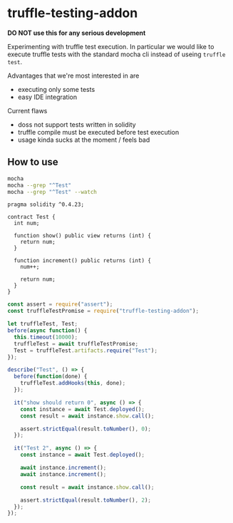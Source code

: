 # truffle-testing-addon

**DO NOT use this for any serious development**

Experimenting with truffle test execution. In particular we would
like to execute truffle tests with the standard mocha cli instead of
useing `truffle test`.

Advantages that we're most interested in are

  - executing only some tests
  - easy IDE integration
  
Current flaws

  - doss not support tests written in solidity 
  - truffle compile must be executed before test execution
  - usage kinda sucks at the moment / feels bad

## How to use

```bash
mocha
mocha --grep "^Test"
mocha --grep "^Test" --watch
```

```solidity
pragma solidity ^0.4.23;

contract Test {
  int num;

  function show() public view returns (int) {
    return num;
  }

  function increment() public returns (int) {
    num++;

    return num;
  }
}
```

```js
const assert = require("assert");
const truffleTestPromise = require("truffle-testing-addon");

let truffleTest, Test;
before(async function() {
  this.timeout(10000);
  truffleTest = await truffleTestPromise;
  Test = truffleTest.artifacts.require("Test");
});

describe("Test", () => {
  before(function(done) {
    truffleTest.addHooks(this, done);
  });

  it("show should return 0", async () => {
    const instance = await Test.deployed();
    const result = await instance.show.call();

    assert.strictEqual(result.toNumber(), 0);
  });

  it("Test 2", async () => {
    const instance = await Test.deployed();

    await instance.increment();
    await instance.increment();

    const result = await instance.show.call();

    assert.strictEqual(result.toNumber(), 2);
  });
});
```
